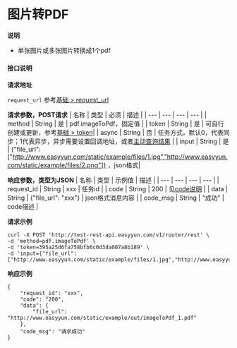 # 图片转PDF

**说明**
- 单张图片或多张图片转换成1个pdf



#### 接口说明

**请求地址**

`request_url` 参考[基础 > request_url](/api/base.html#request-url)

**请求参数，POST请求**
| 名称 | 类型 | 必须 | 描述 |
| --- | --- | --- | --- |
| method | String | 是 | pdf.imageToPdf，固定值 |
| token | String | 是 | 可自行创建或更新，参考[基础 > token](/api/base.html#token)|
| async | String | 否 | 任务方式，默认0，代表同步；1代表异步，异步需要设置回调地址，或者[主动查询结果](/api/pdf.task-result.html) |
| input | String | 是 | {"file_url":["http://www.easyyun.com/static/example/files/1.jpg","http://www.easyyun.com/static/example/files/2.png"]} ，json格式|

**响应参数，类型为JSON**
| 名称 | 类型 | 示例值 | 描述 |
| --- | --- | --- | --- |
| request_id | String | xxx | 任务id |
| code | String | 200 | 见[code说明](/api/code.html) |
| data | String | {"file_url": "xxx"} | json格式消息内容 |
| code_msg | String | "成功" | code描述 |

**请求示例**
```shell
curl -X POST 'http://test-rest-api.easyyun.com/v1/router/rest' \
-d 'method=pdf.imageToPdf' \
-d 'token=395a25d6fa758bfb6c0d3da007a8b189' \
-d 'input={"file_url":["http://www.easyyun.com/static/example/files/1.jpg","http://www.easyyun.com/static/example/files/2.png"]}'
```

**响应示例**
```shell
{
	"request_id": "xxx",
	"code": "200",
	"data": {
		"file_url": "http://www.easyyun.com/static/example/out/imageToPdf_1.pdf"
	},
	"code_msg": "请求成功"
}
```
